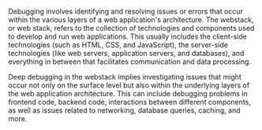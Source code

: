 Debugging involves identifying and resolving issues or errors that occur within the various layers of a web application's architecture. The webstack, or web stack, refers to the collection of technologies and components used to develop and run web applications. This usually includes the client-side technologies (such as HTML, CSS, and JavaScript), the server-side technologies (like web servers, application servers, and databases), and everything in between that facilitates communication and data processing.

Deep debugging in the webstack implies investigating issues that might occur not only on the surface level but also within the underlying layers of the web application architecture. This can include debugging problems in frontend code, backend code, interactions between different components, as well as issues related to networking, database queries, caching, and more.
